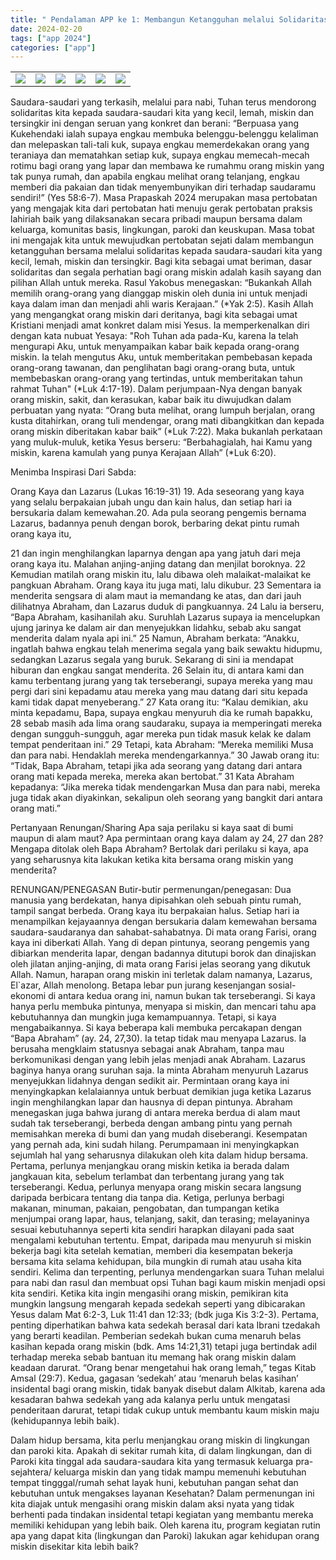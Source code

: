 ```yaml
---
title: " Pendalaman APP ke 1: Membangun Ketangguhan melalui Solidaritas"
date: 2024-02-20
tags: ["app 2024"]
categories: ["app"]
---
```


| | | | | | |
|---|---|---|---|---|---|
| ![](/img/app20feb241.avif) | ![](/img/app20feb242.avif) | ![](/img/app20feb243.avif) | ![](/img/app20feb244.avif) | ![](/img/app20feb245.avif) | ![](/img/app20feb246.avif) |

Saudara-saudari yang terkasih, melalui para nabi, Tuhan terus mendorong solidaritas kita kepada saudara-saudari kita yang kecil, lemah, miskin dan tersingkir ini dengan seruan yang konkret dan berani: “Berpuasa yang Kukehendaki ialah supaya engkau membuka belenggu-belenggu kelaliman dan melepaskan tali-tali kuk, supaya engkau memerdekakan orang yang teraniaya dan mematahkan setiap kuk, supaya engkau memecah-mecah rotimu bagi orang yang lapar dan membawa ke rumahmu orang miskin yang tak punya rumah, dan apabila engkau melihat orang telanjang, engkau memberi dia pakaian dan tidak menyembunyikan diri terhadap saudaramu sendiri!” (Yes 58:6-7). Masa Prapaskah 2024 merupakan masa pertobatan yang mengajak kita dari pertobatan hati menuju gerak pertobatan praksis lahiriah baik yang dilaksanakan secara pribadi maupun bersama dalam keluarga, komunitas basis, lingkungan, paroki dan keuskupan. Masa tobat ini mengajak kita untuk mewujudkan pertobatan sejati dalam membangun ketangguhan bersama melalui solidaritas kepada saudara-saudari kita yang kecil, lemah, miskin dan tersingkir.
Bagi kita sebagai umat beriman, dasar solidaritas dan segala perhatian bagi orang miskin adalah kasih sayang dan pilihan Allah untuk mereka. Rasul Yakobus menegaskan: “Bukankah Allah memilih orang-orang yang dianggap miskin oleh dunia ini untuk menjadi kaya dalam iman dan menjadi ahli waris Kerajaan.” (*Yak 2:5). Kasih Allah yang mengangkat orang miskin dari deritanya, bagi kita sebagai umat Kristiani menjadi amat konkret dalam misi Yesus. Ia memperkenalkan diri dengan kata nubuat Yesaya: "Roh Tuhan ada pada-Ku, karena Ia telah mengurapi Aku, untuk menyampaikan kabar baik kepada orang-orang miskin. Ia telah mengutus Aku, untuk memberitakan pembebasan kepada orang-orang tawanan, dan penglihatan bagi orang-orang buta, untuk membebaskan orang-orang yang tertindas, untuk memberitakan tahun rahmat Tuhan" (*Luk 4:17-19). 
Dalam perjumpaan-Nya dengan banyak orang miskin, sakit, dan kerasukan, kabar baik itu diwujudkan dalam perbuatan yang nyata: “Orang buta melihat, orang lumpuh berjalan, orang kusta ditahirkan, orang tuli mendengar, orang mati dibangkitkan dan kepada orang miskin diberitakan kabar baik” (*Luk 7:22). Maka bukanlah perkataan yang muluk-muluk, ketika Yesus berseru: “Berbahagialah, hai Kamu yang miskin, karena kamulah yang punya Kerajaan Allah” (*Luk 6:20).

Menimba Inspirasi Dari Sabda:

Orang Kaya dan Lazarus (Lukas 16:19-31)
19.  Ada seseorang yang kaya yang selalu berpakaian jubah ungu dan kain halus, dan setiap hari ia bersukaria dalam kemewahan.20. 	Ada pula seorang pengemis bernama Lazarus, badannya penuh dengan borok, berbaring dekat pintu rumah orang kaya itu,

21	dan ingin menghilangkan laparnya dengan apa yang jatuh dari meja orang kaya itu. Malahan anjing-anjing datang dan menjilat boroknya.
22	Kemudian matilah orang miskin itu, lalu dibawa oleh malaikat-malaikat ke pangkuan Abraham. Orang kaya itu juga mati, lalu dikubur.
23	Sementara ia menderita sengsara di alam maut ia memandang ke atas, dan dari jauh dilihatnya Abraham, dan Lazarus duduk di pangkuannya.
24	Lalu ia berseru, “Bapa Abraham, kasihanilah aku. Suruhlah Lazarus supaya ia mencelupkan ujung jarinya ke dalam air dan menyejukkan lidahku, sebab aku sangat menderita dalam nyala api ini.”
25	Namun, Abraham berkata: “Anakku, ingatlah bahwa engkau telah menerima  segala yang baik sewaktu hidupmu, sedangkan Lazarus segala yang buruk. Sekarang di sini ia mendapat hiburan dan engkau sangat menderita.
26	Selain itu, di antara kami dan kamu terbentang jurang yang tak terseberangi, supaya mereka yang mau pergi dari sini kepadamu atau mereka yang mau datang dari situ kepada kami tidak dapat menyeberang.”
27	Kata orang itu: “Kalau demikian, aku minta kepadamu, Bapa, supaya engkau menyuruh dia ke rumah bapakku,
28	sebab masih ada lima orang saudaraku, supaya ia memperingati mereka dengan sungguh-sungguh, agar mereka pun tidak masuk kelak ke dalam tempat penderitaan ini.”
29	Tetapi, kata Abraham: “Mereka memiliki Musa dan para nabi. Hendaklah mereka mendengarkannya.”
30	Jawab orang itu: “Tidak, Bapa Abraham, tetapi jika ada seorang yang datang dari antara orang mati kepada mereka, mereka akan bertobat.”
31	Kata Abraham kepadanya: “Jika mereka tidak mendengarkan Musa dan para nabi, mereka juga tidak akan diyakinkan, sekalipun oleh seorang yang bangkit dari antara orang mati.”

Pertanyaan Renungan/Sharing
Apa saja perilaku si kaya saat di bumi maupun di alam maut?
Apa permintaan orang kaya dalam ay 24, 27 dan 28? Mengapa ditolak oleh Bapa Abraham?
Bertolak dari perilaku si kaya, apa yang seharusnya kita lakukan ketika kita bersama orang miskin yang menderita?

RENUNGAN/PENEGASAN
Butir-butir permenungan/penegasan:
Dua manusia yang berdekatan, hanya dipisahkan oleh sebuah pintu rumah, tampil sangat berbeda. Orang kaya itu berpakaian halus. Setiap hari ia menampilkan kejayaannya dengan bersukaria dalam kemewahan bersama saudara-saudaranya dan sahabat-sahabatnya. Di mata orang Farisi, orang kaya ini diberkati Allah. Yang di depan pintunya, seorang pengemis yang dibiarkan menderita lapar, dengan badannya ditutupi borok dan dinajiskan oleh jilatan anjing-anjing, di mata orang Farisi jelas seorang yang dikutuk Allah. Namun, harapan orang miskin ini terletak dalam namanya, Lazarus, El`azar, Allah menolong. Betapa lebar pun jurang kesenjangan sosial-ekonomi di antara kedua orang ini, namun bukan tak terseberangi. Si kaya hanya perlu membuka pintunya, menyapa si miskin, dan mencari tahu apa kebutuhannya dan mungkin juga kemampuannya. Tetapi, si kaya mengabaikannya.
Si kaya beberapa kali membuka percakapan dengan “Bapa Abraham” (ay. 24, 27,30). Ia tetap tidak mau menyapa Lazarus. Ia berusaha mengklaim statusnya sebagai anak Abraham, tanpa mau berkomunikasi dengan yang lebih jelas menjadi anak Abraham. Lazarus baginya hanya orang suruhan saja. Ia minta Abraham menyuruh Lazarus menyejukkan lidahnya dengan sedikit air. Permintaan orang kaya ini menyingkapkan kelalaiannya untuk berbuat demikian juga ketika Lazarus ingin menghilangkan lapar dan hausnya di depan pintunya. Abraham menegaskan juga bahwa jurang di antara mereka berdua di alam maut sudah tak terseberangi,  berbeda dengan ambang  pintu yang pernah memisahkan mereka di bumi dan yang mudah diseberangi. Kesempatan yang pernah ada, kini sudah hilang.
Perumpamaan ini menyingkapkan sejumlah hal yang seharusnya dilakukan oleh kita dalam hidup bersama. Pertama, perlunya menjangkau orang miskin ketika ia berada dalam jangkauan kita, sebelum terlambat dan terbentang jurang yang tak terseberangi. Kedua, perlunya menyapa orang miskin secara langsung daripada berbicara tentang dia tanpa dia. Ketiga, perlunya berbagi makanan, minuman, pakaian, pengobatan, dan tumpangan ketika menjumpai orang lapar, haus, telanjang, sakit, dan terasing; melayaninya sesuai kebutuhannya seperti kita sendiri harapkan dilayani pada saat mengalami kebutuhan tertentu. Empat, daripada mau menyuruh si miskin bekerja bagi kita setelah kematian, memberi dia kesempatan bekerja bersama kita selama kehidupan, bila mungkin di rumah atau usaha kita sendiri. Kelima dan terpenting, perlunya mendengarkan suara Tuhan melalui para nabi dan rasul dan membuat opsi Tuhan bagi kaum miskin menjadi opsi kita sendiri. 
Ketika kita ingin mengasihi orang miskin, pemikiran kita mungkin langsung mengarah kepada sedekah seperti yang dibicarakan Yesus dalam Mat 6:2-3, Luk 11:41 dan 12:33; (bdk juga Kis 3:2-3). Pertama, penting diperhatikan bahwa kata sedekah berasal dari kata Ibrani tzedakah yang berarti keadilan. Pemberian sedekah bukan cuma menaruh belas kasihan kepada orang miskin (bdk. Ams 14:21,31) tetapi juga bertindak adil terhadap mereka sebab bantuan itu memang hak orang miskin dalam keadaan darurat. “Orang benar mengetahui hak orang lemah,” tegas Kitab Amsal (29:7). Kedua, gagasan ‘sedekah’ atau ‘menaruh belas kasihan’ insidental bagi orang miskin, tidak banyak disebut dalam Alkitab, karena ada kesadaran bahwa sedekah yang ada kalanya perlu untuk mengatasi penderitaan darurat, tetapi tidak cukup untuk membantu kaum miskin maju (kehidupannya lebih baik). 


Dalam hidup bersama, kita perlu menjangkau orang miskin di lingkungan dan paroki kita. Apakah di sekitar rumah kita, di dalam lingkungan, dan di Paroki kita tinggal ada saudara-saudara kita yang termasuk keluarga pra-sejahtera/ keluarga miskin dan yang tidak mampu memenuhi kebutuhan tempat tingggal/rumah sehat layak huni, kebutuhan pangan sehat dan kebutuhan untuk mengakses layanan Kesehatan?
Dalam permenungan ini kita diajak untuk mengasihi orang miskin dalam aksi nyata yang tidak berhenti pada tindakan insidental tetapi kegiatan yang membantu mereka memiliki kehidupan yang lebih baik. Oleh karena itu, program kegiatan rutin apa yang dapat kita (lingkungan dan Paroki) lakukan agar kehidupan orang miskin disekitar kita lebih baik?
